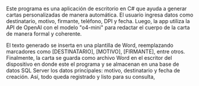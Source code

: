 Este programa es una aplicación de escritorio en C# que ayuda a generar cartas personalizadas de manera automática. El usuario ingresa datos como destinatario, motivo, firmante, teléfono, DPI y fecha. Luego, la app utiliza la API de OpenAI con el modelo "o4-mini" para redactar el cuerpo de la carta de manera formal y coherente.

El texto generado se inserta en una plantilla de Word, reemplazando marcadores como [DESTINATARIO], [MOTIVO], [FIRMANTE], entre otros. Finalmente, la carta se guarda como archivo Word en el escritor del dispositivo en donde este el programa y se almacenan en una base de datos SQL Server los datos principales: motivo, destinatario y fecha de creación. Así, todo queda registrado y listo para su consulta,